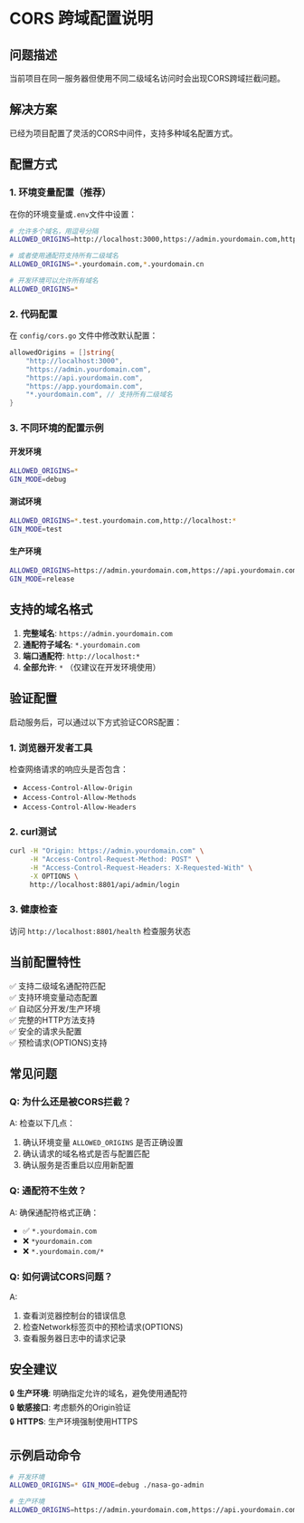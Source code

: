 # CORS 跨域配置说明

## 问题描述

当前项目在同一服务器但使用不同二级域名访问时会出现CORS跨域拦截问题。

## 解决方案

已经为项目配置了灵活的CORS中间件，支持多种域名配置方式。

## 配置方式

### 1. 环境变量配置（推荐）

在你的环境变量或`.env`文件中设置：

```bash
# 允许多个域名，用逗号分隔
ALLOWED_ORIGINS=http://localhost:3000,https://admin.yourdomain.com,https://api.yourdomain.com,https://app.yourdomain.com

# 或者使用通配符支持所有二级域名
ALLOWED_ORIGINS=*.yourdomain.com,*.yourdomain.cn

# 开发环境可以允许所有域名
ALLOWED_ORIGINS=*
```

### 2. 代码配置

在 `config/cors.go` 文件中修改默认配置：

```go
allowedOrigins = []string{
    "http://localhost:3000",
    "https://admin.yourdomain.com",
    "https://api.yourdomain.com", 
    "https://app.yourdomain.com",
    "*.yourdomain.com", // 支持所有二级域名
}
```

### 3. 不同环境的配置示例

#### 开发环境
```bash
ALLOWED_ORIGINS=*
GIN_MODE=debug
```

#### 测试环境
```bash
ALLOWED_ORIGINS=*.test.yourdomain.com,http://localhost:*
GIN_MODE=test
```

#### 生产环境
```bash
ALLOWED_ORIGINS=https://admin.yourdomain.com,https://api.yourdomain.com,https://app.yourdomain.com
GIN_MODE=release
```

## 支持的域名格式

1. **完整域名**: `https://admin.yourdomain.com`
2. **通配符子域名**: `*.yourdomain.com`
3. **端口通配符**: `http://localhost:*`
4. **全部允许**: `*` （仅建议在开发环境使用）

## 验证配置

启动服务后，可以通过以下方式验证CORS配置：

### 1. 浏览器开发者工具
检查网络请求的响应头是否包含：
- `Access-Control-Allow-Origin`
- `Access-Control-Allow-Methods`
- `Access-Control-Allow-Headers`

### 2. curl测试
```bash
curl -H "Origin: https://admin.yourdomain.com" \
     -H "Access-Control-Request-Method: POST" \
     -H "Access-Control-Request-Headers: X-Requested-With" \
     -X OPTIONS \
     http://localhost:8801/api/admin/login
```

### 3. 健康检查
访问 `http://localhost:8801/health` 检查服务状态

## 当前配置特性

✅ 支持二级域名通配符匹配  
✅ 支持环境变量动态配置  
✅ 自动区分开发/生产环境  
✅ 完整的HTTP方法支持  
✅ 安全的请求头配置  
✅ 预检请求(OPTIONS)支持  

## 常见问题

### Q: 为什么还是被CORS拦截？
A: 检查以下几点：
1. 确认环境变量 `ALLOWED_ORIGINS` 是否正确设置
2. 确认请求的域名格式是否与配置匹配
3. 确认服务是否重启以应用新配置

### Q: 通配符不生效？
A: 确保通配符格式正确：
- ✅ `*.yourdomain.com`
- ❌ `*yourdomain.com`
- ❌ `*.yourdomain.com/*`

### Q: 如何调试CORS问题？
A: 
1. 查看浏览器控制台的错误信息
2. 检查Network标签页中的预检请求(OPTIONS)
3. 查看服务器日志中的请求记录

## 安全建议

🔒 **生产环境**: 明确指定允许的域名，避免使用通配符  
🔒 **敏感接口**: 考虑额外的Origin验证  
🔒 **HTTPS**: 生产环境强制使用HTTPS  

## 示例启动命令

```bash
# 开发环境
ALLOWED_ORIGINS=* GIN_MODE=debug ./nasa-go-admin

# 生产环境  
ALLOWED_ORIGINS=https://admin.yourdomain.com,https://api.yourdomain.com GIN_MODE=release ./nasa-go-admin
``` 